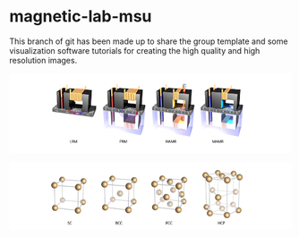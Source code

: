 # magnetic-lab-msu
This branch of git has been made up to share the group template and
some visualization software tutorials for creating the high quality and high resolution images.





![hdd](hdd_crop.png)






![structure](structure_crop.png)







